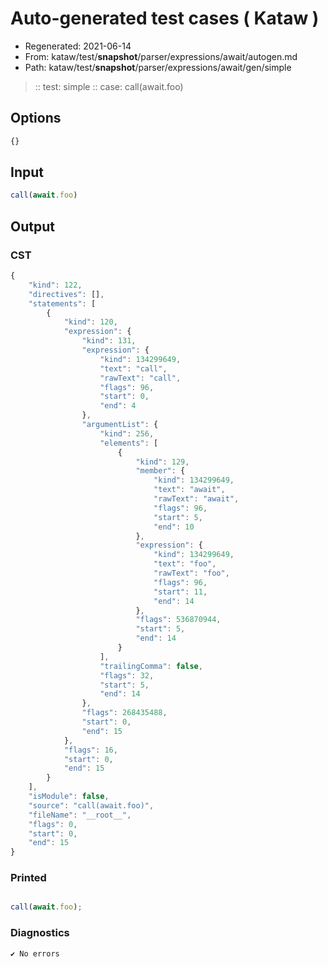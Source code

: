 # Auto-generated test cases ( Kataw )
- Regenerated: 2021-06-14
- From: kataw/test/__snapshot__/parser/expressions/await/autogen.md
- Path: kataw/test/__snapshot__/parser/expressions/await/gen/simple
> :: test: simple
> :: case: call(await.foo)
## Options

`````js
{}
`````
## Input

`````js
call(await.foo)
`````
## Output

### CST

```javascript
{
    "kind": 122,
    "directives": [],
    "statements": [
        {
            "kind": 120,
            "expression": {
                "kind": 131,
                "expression": {
                    "kind": 134299649,
                    "text": "call",
                    "rawText": "call",
                    "flags": 96,
                    "start": 0,
                    "end": 4
                },
                "argumentList": {
                    "kind": 256,
                    "elements": [
                        {
                            "kind": 129,
                            "member": {
                                "kind": 134299649,
                                "text": "await",
                                "rawText": "await",
                                "flags": 96,
                                "start": 5,
                                "end": 10
                            },
                            "expression": {
                                "kind": 134299649,
                                "text": "foo",
                                "rawText": "foo",
                                "flags": 96,
                                "start": 11,
                                "end": 14
                            },
                            "flags": 536870944,
                            "start": 5,
                            "end": 14
                        }
                    ],
                    "trailingComma": false,
                    "flags": 32,
                    "start": 5,
                    "end": 14
                },
                "flags": 268435488,
                "start": 0,
                "end": 15
            },
            "flags": 16,
            "start": 0,
            "end": 15
        }
    ],
    "isModule": false,
    "source": "call(await.foo)",
    "fileName": "__root__",
    "flags": 0,
    "start": 0,
    "end": 15
}
```

### Printed

```javascript

call(await.foo);
```

### Diagnostics

```javascript
✔ No errors
```

